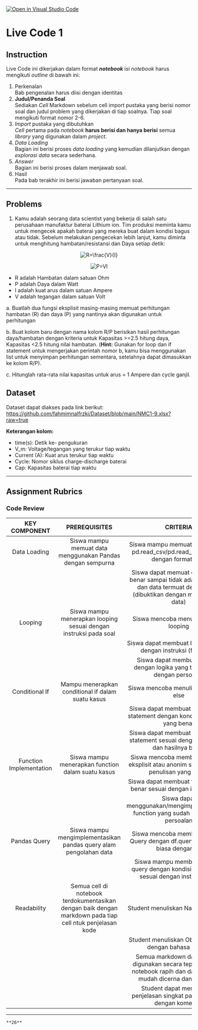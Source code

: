 [![Open in Visual Studio Code](https://classroom.github.com/assets/open-in-vscode-c66648af7eb3fe8bc4f294546bfd86ef473780cde1dea487d3c4ff354943c9ae.svg)](https://classroom.github.com/online_ide?assignment_repo_id=10011687&assignment_repo_type=AssignmentRepo)
# Live Code 1

## Instruction

Live Code ini dikerjakan dalam format ***notebook*** isi *notebook* harus mengikuti *outline* di bawah ini:
1. Perkenalan\
   Bab pengenalan harus diisi dengan identitas
2. **Judul/Penanda Soal**\
    Sediakan *Cell* Markdown sebelum cell import pustaka yang berisi nomor soal dan judul problem yang dikerjakan di tiap soalnya. Tiap soal mengikuti format nomor 2-6.
3. *Import* pustaka yang dibutuhkan\
   *Cell* pertama pada *notebook* **harus berisi dan hanya berisi** semua *library* yang digunakan dalam *project*.
4. *Data Loading*\
   Bagian ini berisi proses *data loading* yang kemudian dilanjutkan dengan *explorasi data* secara sederhana.
5. *Answer*\
   Bagian ini berisi proses dalam menjawab soal.
6. Hasil\
   Pada bab terakhir ini berisi jawaban pertanyaan soal.

---

## Problems

1. Kamu adalah seorang data scientist yang bekerja di salah satu perusahaan manufaktur baterai Lithium ion. Tim produksi meminta kamu untuk mengecek apakah baterai yang mereka buat dalam kondisi bagus atau tidak. Sebelum melakukan pengecekan lebih lanjut, kamu diminta untuk menghitung hambatan/resistansi dan Daya setiap detik:


<p align="center"><img src="https://latex.codecogs.com/png.latex?R=\frac{V}{I}" title="R=\frac{V}{I}" /></p>


<p align="center"><img src="https://latex.codecogs.com/png.latex?P=VI" title="P=VI" class="center" /></p>

- R adalah Hambatan dalam satuan Ohm
- P adalah Daya dalam Watt
- I adalah kuat arus dalam satuan Ampere
- V adalah tegangan dalam satuan Volt

a. Buatlah dua fungsi eksplisit masing-masing memuat perhitungan hambatan (R) dan daya (P) yang nantinya akan digunakan untuk perhitungan

b. Buat kolom baru dengan nama kolom R/P berisikan hasil perhitungan daya/hambatan dengan kriteria untuk Kapasitas >=2.5 hitung daya, Kapasitas <2.5 hitung nilai hambatan. (**Hint:** Gunakan for loop dan if statement untuk mengerjakan perintah nomor b, kamu bisa menggunakan list untuk menyimpan perhitungan sementara, setelahnya dapat dimasukkan ke kolom R/P).

c. Hitunglah rata-rata nilai kapasitas untuk arus = 1 Ampere dan cycle ganjil.


## Dataset
Dataset dapat diakses pada link berikut: https://github.com/fahmimnalfrzki/Dataset/blob/main/NMC1-9.xlsx?raw=true

**Keterangan kolom:**
- time(s): Detik ke- pengukuran
- V_m: Voltage/tegangan yang terukur tiap waktu
- Current (A): Kuat arus terukur tiap waktu
- Cycle: Nomor siklus charge-discharge baterai
- Cap: Kapasitas baterai tiap waktu

---

## Assignment Rubrics

### Code Review

|      KEY COMPONENT      |                                               PREREQUISITES                                              |                                                               CRITERIA                                                              | POINTS | TOTAL |
|:-----------------------:|:--------------------------------------------------------------------------------------------------------:|:-----------------------------------------------------------------------------------------------------------------------------------:|:------:|:-----:|
|       Data Loading      | Siswa mampu memuat data menggunakan Pandas dengan sempurna                                               | Siswa mampu memuat data dengan pd.read_csv/pd.read_excel sesuai dengan format data                                                  |    1   |   2   |
|                         |                                                                                                          | Siswa dapat memuat data dengan benar sampai tidak ada pesan error dan data termuat dengan baik (dibuktikan dengan menampilkan data) |    1   |       |
|         Looping         | Siswa mampu menerapkan looping sesuai dengan instruksi pada soal                                         | Siswa mencoba menuliskan kode looping                                                                                               |    1   |   5   |
|                         |                                                                                                          | Siswa dapat membuat looping sesuai dengan instruksi (for/while)                                                                     |    2   |       |
|                         |                                                                                                          | Siswa dapat membuat looping dengan logika yang tepat sesuai dengan persoalan                                                        |    2   |       |
|      Conditional If     | Mampu menerapkan conditional if dalam suatu kasus                                                        | Siswa mencoba menuliskan kode if-else                                                                                               |    1   |   5   |
|                         |                                                                                                          | Siswa dapat membuat conditional if statement dengan kondisi dan logika yang benar                                                   |    2   |       |
|                         |                                                                                                          | Siswa dapat membuat conditional if statement sesuai dengan persoalan dan hasilnya benar                                             |    2   |       |
| Function Implementation | Siswa mampu menerapkan function dalam suatu kasus                                                        | Siswa mencoba membuat function eksplisit atau anonim sesuai dengan penulisan yang benar                                             |    1   |   5   |
|                         |                                                                                                          | Siswa dapat membuat function yang benar sesuai dengan instruksi soal                                                                |    2   |       |
|                         |                                                                                                          | Siswa dapat menggunakan/mengimplementasikan function yang sudah dibuat pada persoalan                                               |    2   |       |
|       Pandas Query      | Siswa mampu mengimplementasikan pandas query alam pengolahan data                                        | Siswa mencoba membuat pandas Query dengan df.query atau slicing biasa dengan [ ]                                                    |    2   |   5   |
|                         |                                                                                                          | Siswa mampu membuat pandas query dengan kondisi yang benar, sesuai dengan instruksi soal                                            |    3   |       |
|       Readability       | Semua cell di notebook terdokumentasikan dengan baik dengan markdown pada tiap cell ntuk penjelasan kode |                                                  Student menuliskan Nama dan Batch                                                  |    1   |   4   |
|                         |                                                                                                          |                                       Student menuliskan Objective tugas dengan bahasa sendiri                                      |    1   |       |
|                         |                                                                                                          |       Semua markdown dan heading digunakan secara tepat sehingga notebook rapih dan dapat dengan mudah dicerna dan ditelusuri       |    1   |       |
|                         |                                                                                                          |                              Student dapat memberikan penjelasan singkat pada cell code dengan komentar                             |    1   |       |

---

```{admonition} Total Points
**26**
```
